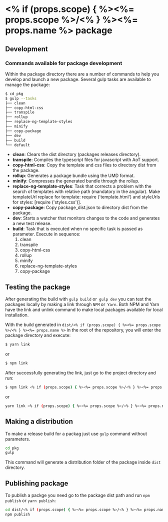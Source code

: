 # <% if (props.scope) { %><%= props.scope %>/<% } %><%= props.name %> package

## Development

### Commands available for package development

Within the package directory there are a number of commands to help you develop and launch a new package. 
Several gulp tasks are available to manage the package:

```bash
$ cd pkg
$ gulp --tasks
├── clean
├── copy-html-css
├── transpile
├── rollup
├── replace-ng-template-styles
├── minify
├── copy-package
├── dev
├── build
└── default
```

- **clean**: Clears the dist directory (packages releases directory).
- **transpile**: Compiles the typescript files for javascript with AoT support.
- **copy-html-css**: Copy the template and css files to directory dist from the package.
- **rollup**: Generates a package bundle using the UMD format.
- **minify**: Compresses the generated bundle through the rollup.
- **replace-ng-template-styles**: Task that corrects a problem with the search of templates with relative path (mandatory in the angular). Make templateUrl replace for template: require ('template.html') and styleUrls for styles: [require ('styles.css')].
- **copy-package**: Copy package_dist.json to directory dist from the package.
- **dev**: Starts a watcher that monitors changes to the code and generates a new test release.
- **build**: Task that is executed when no specific task is passed as parameter. Execute in sequence:
    1. clean
    2. transpile 
    3. copy-html-css
    4. rollup
    5. minify 
    6. replace-ng-template-styles
    7. copy-package

## Testing the package

After generating the build with `gulp build` or` gulp dev` you can test the packages locally by making a link through `NPM` or` Yarn`. Both NPM and Yarn have the link and unlink command to make local packages available for local installation.

With the build generated in `dist/<% if (props.scope) { %><%= props.scope %>/<% } %><%= props.name %>` in the root of the repository, you will enter the package directory and execute:

```bash
$ yarn link
```

or 

```bash
$ npm link
```

After successfully generating the link, just go to the project directory and run:

```bash
$ npm link <% if (props.scope) { %><%= props.scope %>/<% } %><%= props.name %>
```

or 

```bash
yarn link <% if (props.scope) { %><%= props.scope %>/<% } %><%= props.name %>
```

## Making a distribution

To make a release build for a packag just use ```gulp``` command without parameters.

```bash
cd pkg
gulp
```

This command will generate a distribution folder of the package inside ```dist``` directory.

## Publishing package

To publish a packge you need go to the package dist path and run ```npm publish``` or ```yarn publish```:

```bash
cd dist/<% if (props.scope) { %><%= props.scope %>/<% } %><%= props.name %>
npm publish
```
